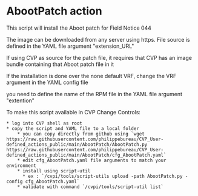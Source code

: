 # AbootPatch action

This script will install the Aboot patch for Field Notice 044

The image can be downloaded from any server using https.  File source is defined in the YAML file argument "extension_URL"

If using CVP as source for the patch file, it requires that CVP has an image bundle containing that Aboot patch file in it

If the installation is done over the none default VRF, change the VRF argument in the YAML config file

you need to define the name of the RPM file in the YAML file argument "extention"


To make this script available in CVP Change Controls:

    * log into CVP shell as root
    * copy the script and YAML file to a local folder 
        * you can copy directly from github using `wget https://raw.githubusercontent.com/philippebureau/CVP_User-defined_actions_public/main/AbootPatch/AbootPatch.py https://raw.githubusercontent.com/philippebureau/CVP_User-defined_actions_public/main/AbootPatch/cfg_AbootPatch.yaml`
        * edit cfg_AbootPatch.yaml file arguments to match your environment
        * install using script-util 
          * ex : `/cvpi/tools/script-utils upload -path AbootPatch.py -config cfg_AbootPatch.yaml`
        * validate with command `/cvpi/tools/script-util list`

